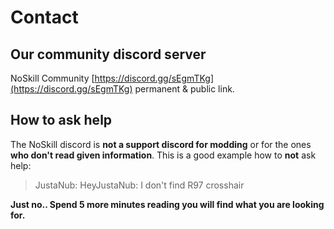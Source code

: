 # Contact

## Our community discord server

NoSkill Community [https://discord.gg/sEgmTKg](https://discord.gg/sEgmTKg) permanent & public link.

## How to ask help

The NoSkill discord is **not a support discord for modding** or for the ones **who don't read given information**. This is a good example how to **not** ask help:

> JustaNub: HeyJustaNub: I don't find R97 crosshair

**Just no.. Spend 5 more minutes reading you will find what you are looking for.**


